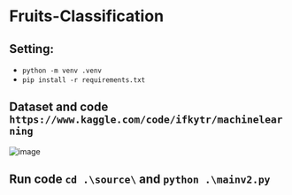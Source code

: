 ﻿# Fruits-Classification
## Setting:
  - `python -m venv .venv`
  - `pip install -r requirements.txt`
## Dataset and code `https://www.kaggle.com/code/ifkytr/machinelearning`
![image](https://github.com/user-attachments/assets/bfdef3e7-7245-485a-bbf6-73a76290d8cc)

## Run code `cd .\source\` and `python .\mainv2.py`
